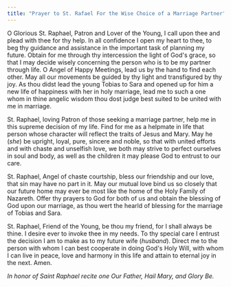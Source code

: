 ```yaml
---
title: "Prayer to St. Rafael For the Wise Choice of a Marriage Partner"
---
```


O Glorious St. Raphael, Patron and Lover of the Young, I call upon thee and plead with thee for thy help. In all confidence I open my heart to thee, to beg thy guidance and assistance in the important task of planning my future. Obtain for me through thy intercession the light of God's grace, so that I may decide wisely concerning the person who is to be my partner through life. O Angel of Happy Meetings, lead us by the hand to find each other. May all our movements be guided by thy light and transfigured by thy joy. As thou didst lead the young Tobias to Sara and opened up for him a new life of happiness with her in holy marriage, lead me to such a one whom in thine angelic wisdom thou dost judge best suited to be united with me in marriage.

St. Raphael, loving Patron of those seeking a marriage partner, help me in this supreme decision of my life. Find for me as a helpmate in life that person whose character will reflect the traits of Jesus and Mary. May he (_she_) be upright, loyal, pure, sincere and noble, so that with united efforts and with chaste and unselfish love, we both may strive to perfect ourselves in soul and body, as well as the children it may please God to entrust to our care.

St. Raphael, Angel of chaste courtship, bless our friendship and our love, that sin may have no part in it. May our mutual love bind us so closely that our future home may ever be most like the home of the Holy Family of Nazareth. Offer thy prayers to God for both of us and obtain the blessing of God upon our marriage, as thou wert the hearld of blessing for the marriage of Tobias and Sara.

St. Raphael, Friend of the Young, be thou my friend, for I shall always be thine. I desire ever to invoke thee in my needs. To thy special care I entrust the decision I am to make as to my future wife (_husband_). Direct me to the person with whom I can best cooperate in doing God's Holy Will, with whom I can live in peace, love and harmony in this life and attain to eternal joy in the next. Amen.

_In honor of Saint Raphael recite one Our Father, Hail Mary, and Glory Be._
